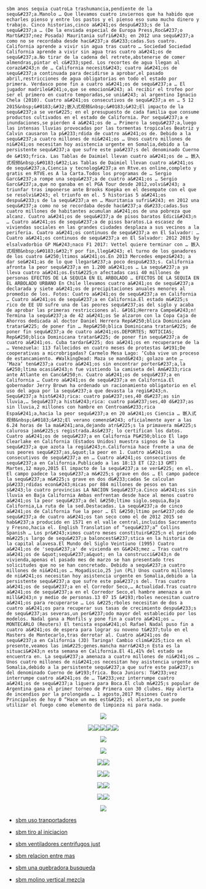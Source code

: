 
```
sbm anos sequia cuatroLa trashumancia,pendiente de la sequ&#237;a.Manolo … Que llevamos cuatro inviernos que ha habido que echarles pienso y entre los pastos y el pienso eso suma mucho dinero y trabajo. Cinco historias,cinco a&#241;os despu&#233;s de la sequ&#237;a … (De la enviada especial de Europa Press,Roc&#237;o Mart&#237;nez Posada) Mauritania sufri&#243; en 2012 una sequ&#237;a como no se recordaba desde hac&#237;a d&#233;cadas.Sus cuatro. California aprende a vivir sin agua tras cuatro … Sociedad Sociedad California aprende a vivir sin agua tras cuatro a&#241;os de sequ&#237;a.No tirar de la cadena del retrete,abstenerse de comer almendras,pintar el c&#233;sped. Los recortes de agua llegan al coraz&#243;n de … California necesit&#243; cuatro a&#241;os de sequ&#237;a continuada para decidirse a aprobar,el pasado abril,restricciones de agua obligatorias en todo el estado por primera. Verdasco pone fin a cuatro a&#241;os de sequ&#237;a … El jugador madrile&#241;o,que se emocion&#243; al recibir el trofeo por ser el primero en cuatro temporadas,se uni&#243; al argentino Ignacio Chela (2010). Cuatro a&#241;os consecutivos de sequ&#237;a en … 5 12 2015&nbsp;&#0183;&#32;嵌入式视频&nbsp;&#0183;&#32;El impacto de la sequ&#237;a se ver&#225; en el presupuesto de cada familia que consume productos cultivados en el estado de California. Por sequ&#237;a e inundaciones,se pierden 4 a&#241;os de … Primero la sequ&#237;a,luego las intensas lluvias provocadas por las tormentas tropicales Beatriz y Calvin causaron la p&#233;rdida de cuatro a&#241;os de. Debido a la sequ&#237;a cuatro millones de ni&#241;os … Unos cuatro millones de ni&#241;os necesitan hoy asistencia urgente en Somalia,debido a la persistente sequ&#237;a que sufre este pa&#237;s del denominado Cuerno de &#193;frica. Las Tablas de Daimiel llevan cuatro a&#241;os de … 嵌入式视频&nbsp;&#0183;&#32;Las Tablas de Daimiel llevan cuatro a&#241;os de sequ&#237;a,Ciencia y tecnolog&#237;a en Rtve.es online,completo y gratis en RTVE.es A la Carta.Todos los programas de … Sergio Garc&#237;a rompe una sequ&#237;a de cuatro a&#241;os … Sergio Garc&#237;a,que no ganaba en el PGA Tour desde 2012,volvi&#243; a triunfar tras imponerse ante Brooks Koepka en el desempate con el que se resolvi&#243; el triunfo en el. 5 historias 5 a&#241;os despu&#233;s de la sequ&#237;a en … Mauritania sufri&#243; en 2012 una sequ&#237;a como no se recordaba desde hac&#237;a d&#233;cadas.Sus cuatro millones de habitantes acumulan a&#241;os de una pobreza que alcanz. Cuatro a&#241;os de sequ&#237;a de pisos baratos Edici&#243;n … Cuatro a&#241;os de sequ&#237;a de pisos baratos.La escasez de viviendas sociales en las grandes ciudades desplaza a sus vecinos a la periferia. Cuatro a&#241;os continuos de sequ&#237;a en El Salvador: … Cuatro a&#241;os continuos de sequ&#237;a en El Salvador: 2012 2015 by elsalvadorbio GP M&#243;naco F1 2017: Vettel quiere terminar con … 嵌入式视频&nbsp;&#0183;&#32;Y por fin,lleg&#243; el turno de los ganadores de los cuatro &#250;ltimos a&#241;os.En 2013 Mercedes empez&#243; a dar se&#241;as de lo que llegar&#237;a poco despu&#233;s. California afronta la peor sequ&#237;a en 1.200 a&#241;os … La sequ&#237;a ya lleva cuatro a&#241;os.Est&#225;n afectadas casi 40 millones de personas EFECTOS DE LA SEQUIA EN EL ARBOLADO … EFECTOS DE LA SEQUIA EN EL ARBOLADO URBANO En Chile llevamos cuatro a&#241;os de sequ&#237;a declarada y siete a&#241;os de precipitaciones anuales menores al promedio de los. Fotos: Cuatro a&#241;os de sequ&#237;a en California … Cuatro a&#241;os de sequ&#237;a en California.El estado m&#225;s rico de EE UU sufre una de las peores sequ&#237;as del siglo y acaba de aprobar las primeras restricciones al. &#161;Herrera Campe&#243;n! Termina la sequ&#237;a de 42 a&#241;os Se alzaron con la Copa Caja de Ahorros dedicada al doctor Daniel Herrera Rep&#250;blica Dominicana tratar&#225; de poner fin … Rep&#250;blica Dominicana tratar&#225; de poner fin sequ&#237;a de cuatro a&#241;os.DEPORTES; NOTICIAS; Rep&#250;blica Dominicana tratar&#225; de poner fin sequ&#237;a de cuatro a&#241;os. Cuba tardar&#225; dos a&#241;os en recuperarse de la … Venezuela: 113 fallecidos en cuatro meses de protestas &#191;De cooperativas a microbrigadas? Carmelo Mesa Lago: ‘Cuba vive un proceso de estancamiento. #WalkingDead: Maza se mand&#243; golazo ante … ‘Maza’ ten&#237;a cuatro a&#241;os sin encontrar porter&#237;a,la &#250;ltima ocasi&#243;n fue vistiendo la camiseta del Am&#233;rica ante Atlante en Canc&#250;n. Cuatro a&#241;os de sequ&#237;a en California … Cuatro a&#241;os de sequ&#237;a en California.El gobernador Jerry Brown ha ordenado un racionamiento obligatorio en el uso del agua por la sequ&#237;a que devasta la regi&#243;n. Sequ&#237;a hist&#243;rica: cuatro pa&#237;ses,40 d&#237;as sin lluvia,… Sequ&#237;a hist&#243;rica: cuatro pa&#237;ses,40 d&#237;as sin lluvia,2 millones con hambre en Centroam&#233;rica Espa&#241;a,hacia la peor sequ&#237;a en 20 a&#241;os Ciencia … 嵌入式视频&nbsp;&#0183;&#32;El verano comenz&#243; oficialmente ayer a las 6.24 horas de la ma&#241;ana,dejando atr&#225;s la primavera m&#225;s calurosa jam&#225;s registrada.As&#237; lo certifican los datos. Cuatro a&#241;os de sequ&#237;a en California P&#250;blico El lago Clearlake en California (Estados Unidos) muestra signos de la sequ&#237;a que azota la regi&#243;n.California hace frente a una de sus peores sequ&#237;as,&quot;la peor en 1. Cuatro a&#241;os consecutivos de sequ&#237;a en … Cuatro a&#241;os consecutivos de sequ&#237;a en California.Publicado a las 18:13 ET (22:13 GMT) Martes,12 mayo,2015 El impacto de la sequ&#237;a se ver&#225; en el. El campo padece la sequ&#237;a m&#225;s grave en dos … El campo padece la sequ&#237;a m&#225;s grave en dos d&#233;cadas Se calculan p&#233;rdidas econ&#243;micas por 884 millones de pesos en tan s&#243;lo cuatro provincias LA NACION Sequ&#237;a.Cinco a&#241;os sin lluvia en Baja California Ambas enfrentan desde hace al menos cuatro a&#241;os la peor sequ&#237;a del &#250;ltimo siglo.sequia,Baja California,La ruta de la sed.Destacadas. La sequ&#237;a de cinco a&#241;os de California fue la peor … El &#250;ltimo per&#237;odo de sequ&#237;a de cuatro a&#241;os tan seco como el de 2012 2015 se hab&#237;a producido en 1571 en el valle central,incluidos Sacramento y Fresno,hacia el. English Translation of “sequ&#237;a” Collins Spanish … Los pr&#243;ximos cuatro meses constituir&#225;n el periodo m&#225;s largo de sequ&#237;a baloncest&#237;stica en la historia de la capital alavesa.El Mundo del Siglo Veintiuno (1995) Cuatro a&#241;os de 'sequ&#237;a' de vivienda en G&#243;mez … Tras cuatro a&#241;os de &quot;sequ&#237;a&quot; en la construcci&#243;n de vivienda,apenas el pasado mes de marzo se han presentado tres solicitudes que no se han concretado. Debido a sequ&#237;a cuatro millones de ni&#241;os … Mogadiscio,25 jun (PL) Unos cuatro millones de ni&#241;os necesitan hoy asistencia urgente en Somalia,debido a la persistente sequ&#237;a que sufre este pa&#237;s del. Tras cuatro a&#241;os de sequ&#237;a en el Corredor Seco,… Actualidad.Tras cuatro a&#241;os de sequ&#237;a en el Corredor Seco,el hambre amenaza a un mill&#243;n y medio de personas.13 07 15 &#193;rboles necesitan cuatro a&#241;os para recuperarse … Los &#225;rboles necesitan de dos a cuatro a&#241;os para recuperar sus tasas de crecimiento despu&#233;s de sequ&#237;as severas,un per&#237;odo mayor del establecido por los modelos. Nadal gana a Monfils y pone fin a cuatro a&#241;os … MONTECARLO (Reuters) El tenista espa&#241;ol Rafael Nadal puso fin a cuatro a&#241;os de espera para lograr su noveno t&#237;tulo en el Masters de Montecarlo,tras derrotar al. Cuatro a&#241;os de sequ&#237;a en California (JD) Taringa! Cambio clim&#225;tico en el presente,veamos las im&#225;genes.mancha marr&#243;n Esta es la situaci&#243;n esta semana en California.El 41,41% del estado se encuentra en. La sequ&#237;a amenaza a cuatro millones de ni&#241;os … Unos cuatro millones de ni&#241;os necesitan hoy asistencia urgente en Somalia,debido a la persistente sequ&#237;a que sufre este pa&#237;s del denominado Cuerno de &#193;frica. Boca Juniors: T&#233;vez interrumpe cuatro a&#241;os de … T&#233;vez interrumpe cuatro a&#241;os de sequ&#237;a liguera para Boca.El club m&#225;s popular de Argentina gana el primer torneo de Primera con 30 clubes. Hay alerta de incendios por la prolongada … 1 agosto,2017 Misiones Cuatro Principales de hoy 0 “Hace un mes est&#225; el alerta,no se puede utilizar el fuego como elemento de limpieza ni para nada. 
```

<div align="center">

<a href="https://es-crusher.shibang-china.com/github&k=sbm+anos+sequia+cuatro"><img src="https://static.shibang-china.com/es/crusher/logo.jpg"></a>

<a href="https://es-crusher.shibang-china.com/github&k=sbm+anos+sequia+cuatro"><img src="https://static.shibang-china.com/es/crusher/index.jpg"></a><a href="https://es-crusher.shibang-china.com/material.htmlgithub&k=sbm+anos+sequia+cuatro"><img src="https://static.shibang-china.com/es/crusher/material.jpg"></a><a href="https://es-crusher.shibang-china.com/application.htmlgithub&k=sbm+anos+sequia+cuatro"><img src="https://static.shibang-china.com/es/crusher/application.jpg"></a><a href="https://es-crusher.shibang-china.com/aboutus.htmlgithub&k=sbm+anos+sequia+cuatro"><img src="https://static.shibang-china.com/es/crusher/aboutus.jpg"></a><a href="https://es-crusher.shibang-china.com/contact.htmlgithub&k=sbm+anos+sequia+cuatro"><img src="https://static.shibang-china.com/es/crusher/contact.jpg"></a>

<a href="https://es-crusher.shibang-china.com/github&k=sbm+anos+sequia+cuatro"><img src="https://static.shibang-china.com/es/crusher/banner.jpg"></a>

<a href="https://swt.shibang-china.com/github&k=sbm+anos+sequia+cuatro"><img src="https://static.shibang-china.com/es/crusher/text.jpg"></a>

<a href="https://swt.shibang-china.com/github&k=sbm+anos+sequia+cuatro"><img src="https://static.shibang-china.com/es/crusher/chat.jpg"></a><a href="https://es-crusher.shibang-china.com/contact.htmlgithub&k=sbm+anos+sequia+cuatro"><img src="https://static.shibang-china.com/es/crusher/message.jpg"></a>

<a href="https://es-crusher.shibang-china.com/products/pe.htmlgithub&k=sbm+anos+sequia+cuatro"><img src="https://static.shibang-china.com/es/crusher/pe.jpg"></a><a href="https://es-crusher.shibang-china.com/products/pf.htmlgithub&k=sbm+anos+sequia+cuatro"><img src="https://static.shibang-china.com/es/crusher/pf.jpg"></a>

<a href="https://es-crusher.shibang-china.com/products/hpt.htmlgithub&k=sbm+anos+sequia+cuatro"><img src="https://static.shibang-china.com/es/crusher/hpt.jpg"></a><a href="https://es-crusher.shibang-china.com/products/vsi.htmlgithub&k=sbm+anos+sequia+cuatro"><img src="https://static.shibang-china.com/es/crusher/vsi.jpg"></a>

<a href="https://es-crusher.shibang-china.com/products/klv.htmlgithub&k=sbm+anos+sequia+cuatro"><img src="https://static.shibang-china.com/es/crusher/klv.jpg"></a><a href="https://es-crusher.shibang-china.com/products/portable.htmlgithub&k=sbm+anos+sequia+cuatro"><img src="https://static.shibang-china.com/es/crusher/portable.jpg"></a>

<a href="https://swt.shibang-china.com/github&k=sbm+anos+sequia+cuatro"><img src="https://static.shibang-china.com/es/crusher/case.jpg"></a>

</div>


* [sbm uso tranportadores](sbm%20uso%20tranportadores.md)

* [sbm tiro al iniciacion](sbm%20tiro%20al%20iniciacion.md)

* [sbm ventiladores centrifugos just](sbm%20ventiladores%20centrifugos%20just.md)

* [sbm relacion entre mas](sbm%20relacion%20entre%20mas.md)

* [sbm una quebradora busqueda](sbm%20una%20quebradora%20busqueda.md)

* [sbm molino vertical mezcla](sbm%20molino%20vertical%20mezcla.md)
